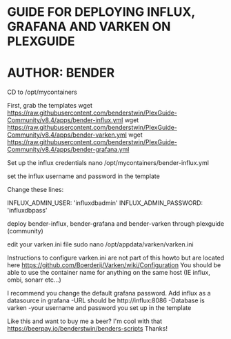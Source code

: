 # GUIDE FOR DEPLOYING INFLUX, GRAFANA AND VARKEN ON PLEXGUIDE
# AUTHOR: BENDER


CD to /opt/mycontainers

First, grab the templates
wget https://raw.githubusercontent.com/benderstwin/PlexGuide-Community/v8.4/apps/bender-influx.yml
wget https://raw.githubusercontent.com/benderstwin/PlexGuide-Community/v8.4/apps/bender-varken.yml
wget https://raw.githubusercontent.com/benderstwin/PlexGuide-Community/v8.4/apps/bender-grafana.yml

Set up the influx credentials
nano /opt/mycontainers/bender-influx.yml

set the influx username and password in the template

Change these lines:

INFLUX_ADMIN_USER: 'influxdbadmin'
INFLUX_ADMIN_PASSWORD: 'influxdbpass'

deploy bender-influx, bender-grafana and bender-varken through plexguide (community)

edit your varken.ini file
sudo nano /opt/appdata/varken/varken.ini

Instructions to configure varken.ini are not part of this howto but are located here https://github.com/Boerderij/Varken/wiki/Configuration
You should be able to use the container name for anything on the same host (IE influx, ombi, sonarr etc...)

I recommend you change the default grafana password.
Add influx as a datasource in grafana
-URL should be http://influx:8086
-Database is varken
-your username and password you set up in the template


Like this and want to buy me a beer? I'm cool with that https://beerpay.io/benderstwin/benders-scripts
Thanks!